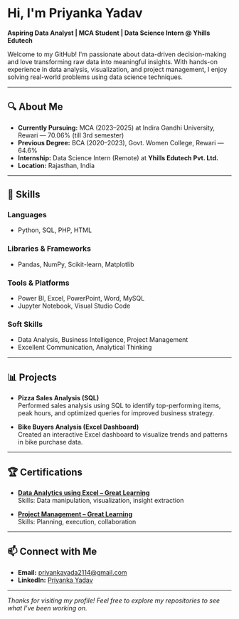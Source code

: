 # Hi, I'm Priyanka Yadav

**Aspiring Data Analyst | MCA Student | Data Science Intern @ Yhills Edutech**

Welcome to my GitHub! I'm passionate about data-driven decision-making and love transforming raw data into meaningful insights. With hands-on experience in data analysis, visualization, and project management, I enjoy solving real-world problems using data science techniques.

---

## 🔍 About Me

- **Currently Pursuing:** MCA (2023–2025) at Indira Gandhi University, Rewari — 70.06% (till 3rd semester)
- **Previous Degree:** BCA (2020–2023), Govt. Women College, Rewari — 64.6%
- **Internship:** Data Science Intern (Remote) at **Yhills Edutech Pvt. Ltd.**
- **Location:** Rajasthan, India

---

## 💼 Skills

### Languages
- Python, SQL, PHP, HTML

### Libraries & Frameworks
- Pandas, NumPy, Scikit-learn, Matplotlib

### Tools & Platforms
- Power BI, Excel, PowerPoint, Word, MySQL
- Jupyter Notebook, Visual Studio Code

### Soft Skills
- Data Analysis, Business Intelligence, Project Management
- Excellent Communication, Analytical Thinking

---

## 📊 Projects

- **Pizza Sales Analysis (SQL)**  
  Performed sales analysis using SQL to identify top-performing items, peak hours, and optimized queries for improved business strategy.

- **Bike Buyers Analysis (Excel Dashboard)**  
  Created an interactive Excel dashboard to visualize trends and patterns in bike purchase data.

---

## 🏆 Certifications

- **[Data Analytics using Excel – Great Learning](https://verify.mygreatlearning.com/verify/TBISNMSY)**  
  Skills: Data manipulation, visualization, insight extraction

- **[Project Management – Great Learning](https://verify.mygreatlearning.com/verify/KUTZZFLX)**  
  Skills: Planning, execution, collaboration

---

## 📫 Connect with Me

- **Email:** [priyankayada2114@gmail.com](mailto:priyankayada2114@gmail.com) 
- **LinkedIn:** [Priyanka Yadav](https://www.linkedin.com/in/priyanka-yadav-ab5647213)

---

*Thanks for visiting my profile! Feel free to explore my repositories to see what I’ve been working on.*
